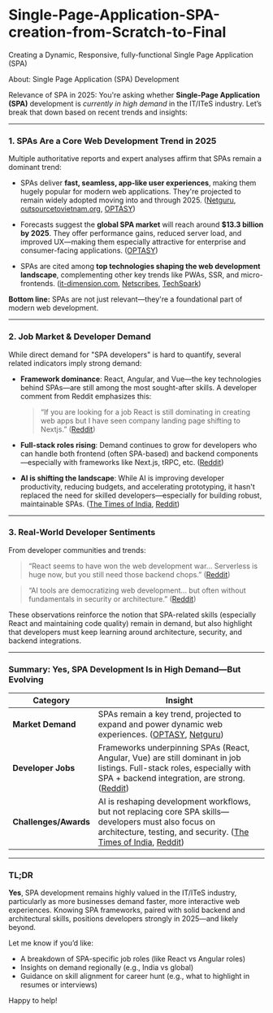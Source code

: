 # Single-Page-Application-SPA-creation-from-Scratch-to-Final
Creating a Dynamic, Responsive, fully-functional Single Page Application (SPA)

About: Single Page Application (SPA) Development

Relevance of SPA in 2025: 
You're asking whether **Single-Page Application (SPA)** development is *currently in high demand* in the IT/ITeS industry. Let’s break that down based on recent trends and insights:

---

### 1. SPAs Are a Core Web Development Trend in 2025

Multiple authoritative reports and expert analyses affirm that SPAs remain a dominant trend:

* SPAs deliver **fast, seamless, app-like user experiences**, making them hugely popular for modern web applications. They're projected to remain widely adopted moving into and through 2025.
  ([Netguru][1], [outsourcetovietnam.org][2], [OPTASY][3])

* Forecasts suggest the **global SPA market** will reach around **\$13.3 billion by 2025**. They offer performance gains, reduced server load, and improved UX—making them especially attractive for enterprise and consumer-facing applications.
  ([OPTASY][3])

* SPAs are cited among **top technologies shaping the web development landscape**, complementing other key trends like PWAs, SSR, and micro-frontends.
  ([it-dimension.com][4], [Netscribes][5], [TechSpark][6])

**Bottom line:** SPAs are not just relevant—they're a foundational part of modern web development.

---

### 2. Job Market & Developer Demand

While direct demand for "SPA developers" is hard to quantify, several related indicators imply strong demand:

* **Framework dominance**: React, Angular, and Vue—the key technologies behind SPAs—are still among the most sought-after skills. A developer comment from Reddit emphasizes this:

  > “If you are looking for a job React is still dominating in creating web apps but I have seen company landing page shifting to Nextjs.”
  > ([Reddit][7])

* **Full-stack roles rising**: Demand continues to grow for developers who can handle both frontend (often SPA-based) and backend components—especially with frameworks like Next.js, tRPC, etc.
  ([Reddit][8])

* **AI is shifting the landscape**: While AI is improving developer productivity, reducing budgets, and accelerating prototyping, it hasn't replaced the need for skilled developers—especially for building robust, maintainable SPAs.
  ([The Times of India][9], [Reddit][10])

---

### 3. Real-World Developer Sentiments

From developer communities and trends:

> “React seems to have won the web development war… Serverless is huge now, but you still need those backend chops.”
> ([Reddit][7])

> “AI tools are democratizing web development… but often without fundamentals in security or architecture.”
> ([Reddit][10])

These observations reinforce the notion that SPA-related skills (especially React and maintaining code quality) remain in demand, but also highlight that developers must keep learning around architecture, security, and backend integrations.

---

### Summary: Yes, SPA Development Is in High Demand—But Evolving

| Category              | Insight                                                                                                                                                                             |
| --------------------- | ----------------------------------------------------------------------------------------------------------------------------------------------------------------------------------- |
| **Market Demand**     | SPAs remain a key trend, projected to expand and power dynamic web experiences. ([OPTASY][3], [Netguru][1])                                                                         |
| **Developer Jobs**    | Frameworks underpinning SPAs (React, Angular, Vue) are still dominant in job listings. Full-stack roles, especially with SPA + backend integration, are strong. ([Reddit][7])       |
| **Challenges/Awards** | AI is reshaping development workflows, but not replacing core SPA skills—developers must also focus on architecture, testing, and security. ([The Times of India][9], [Reddit][10]) |

---

### TL;DR

**Yes**, SPA development remains highly valued in the IT/ITeS industry, particularly as more businesses demand faster, more interactive web experiences. Knowing SPA frameworks, paired with solid backend and architectural skills, positions developers strongly in 2025—and likely beyond.

Let me know if you’d like:

* A breakdown of SPA-specific job roles (like React vs Angular roles)
* Insights on demand regionally (e.g., India vs global)
* Guidance on skill alignment for career hunt (e.g., what to highlight in resumes or interviews)

Happy to help!

[1]: https://www.netguru.com/blog/web-development-trends?utm_source=chatgpt.com "16 Top Web Development Trends in 2025"
[2]: https://outsourcetovietnam.org/software-development-and-it-outsourcing/front-end-development-outsourcing/emerging-trends-in-front-end-development/?utm_source=chatgpt.com "Emerging Trends In Front-End Development For 2025"
[3]: https://optasy.com/blog/web-development-trends-2025-what-you-need-know?utm_source=chatgpt.com "Web Development Trends in 2025: What You Need to Know"
[4]: https://it-dimension.com/blog/single-page-applications/?utm_source=chatgpt.com "Single Page Applications Trend - IT-Dimension"
[5]: https://www.netscribes.com/expert-speak/web-application-development-trends-for-2025?utm_source=chatgpt.com "Web Application Development Trends for 2025"
[6]: https://techspark.in/web-dev/web-development-trends-2025?utm_source=chatgpt.com "Web Development Trends Dominating 2025: From AI Integration to PWAs"
[7]: https://www.reddit.com/r/webdev/comments/1ioekud?utm_source=chatgpt.com "What's the Current State of Web Development in 2025?"
[8]: https://www.reddit.com/r/WebDeveloperJobs/comments/19cxl71?utm_source=chatgpt.com "Is full stack development the future?"
[9]: https://timesofindia.indiatimes.com/city/bengaluru/with-ai-on-the-rise-developer-rates-decline/articleshow/122009921.cms?utm_source=chatgpt.com "With AI on the rise, developer rates decline"
[10]: https://www.reddit.com/r/SideProject/comments/1jfwdum?utm_source=chatgpt.com "This year will set records for web apps created... and technical disasters too"

